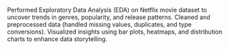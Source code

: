 Performed Exploratory Data Analysis (EDA) on Netflix movie dataset to uncover trends in genres, popularity, and release patterns.
Cleaned and preprocessed data (handled missing values, duplicates, and type conversions).
Visualized insights using bar plots, heatmaps, and distribution charts to enhance data storytelling.
